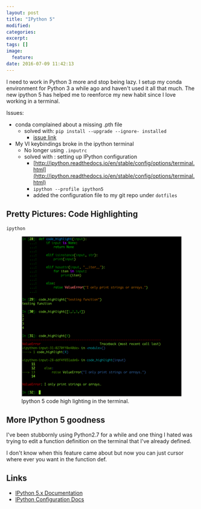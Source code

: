 ```yaml
---
layout: post
title: "IPython 5"
modified:
categories:
excerpt:
tags: []
image:
  feature:
date: 2016-07-09 11:42:13
---
```


I need to work in Python 3 more and stop being lazy. I setup my conda environment for Python 3 a while ago and haven't used it all that much. The new ipython 5 has helped me to reenforce my new habit since I love working in a terminal.

Issues:

* conda complained about a missing .pth file
    * solved with: `pip install --upgrade --ignore- installed`
        * [issue link](https://github.com/pypa/pip/issues/2751)
* My VI keybindings broke in the ipython terminal
    * No longer using `.inputrc`
    * solved with : setting up IPython configuration
        * [http://ipython.readthedocs.io/en/stable/config/options/terminal.html](http://ipython.readthedocs.io/en/stable/config/options/terminal.html)
        * `ipython --profile ipython5`
        * added the configuration file to my git repo under `dotfiles`


## Pretty Pictures: Code Highlighting
```source activate py3
ipython
```

<figure>
    <img  src="/images/ipython_code_highlight.png" alt="image of ipython 5 code highlighting">
    <figcaption>Ipython 5 code high lighting in the terminal.</figcaption>
</figure>


## More IPython 5 goodness
I've been stubbornly using Python2.7 for a while and one thing I hated was trying to edit a function definition on the terminal that I've already defined.

I don't know when this feature came about but now you can just cursor where ever you want in the function def.


## Links
* [IPython 5.x Documentation](http://ipython.readthedocs.io/en/stable/whatsnew/version5.html)
* [IPython Configuration Docs](http://ipython.readthedocs.io/en/stable/config/intro.html)
